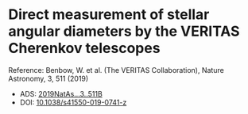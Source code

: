 # Direct measurement of stellar angular diameters by the VERITAS Cherenkov telescopes

Reference:
Benbow, W. et al. (The VERITAS Collaboration), Nature Astronomy, 3, 511 (2019)

- ADS: [2019NatAs...3..511B](http://adsabs.harvard.edu/abs/2019NatAs...3..511B)
- DOI: [10.1038/s41550-019-0741-z](https://doi.org/10.1038/s41550-019-0741-z)

